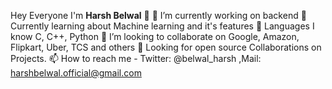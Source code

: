 Hey Everyone I'm **Harsh Belwal** 👋
👀 I’m currently working on backend
🌟 Currently learning about Machine learning and it's features
🌱 Languages I know C, C++, Python
💞️ I’m looking to collaborate on Google, Amazon, Flipkart, Uber, TCS and others
🤝 Looking for open source Collaborations on Projects.
📫 How to reach me - Twitter: @belwal_harsh ,Mail: harshbelwal.official@gmail.com
